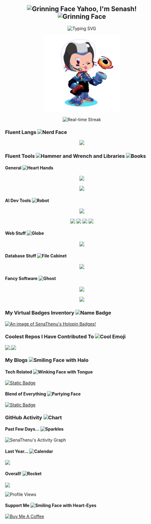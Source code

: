 <h2 align="center"><img src="https://raw.githubusercontent.com/Tarikul-Islam-Anik/Animated-Fluent-Emojis/master/Emojis/Smilies/Grinning Face.png" alt="Grinning Face" width="25" height="25" /> Yahoo, I'm Senash! <img src="https://raw.githubusercontent.com/Tarikul-Islam-Anik/Animated-Fluent-Emojis/master/Emojis/Smilies/Grinning Face.png" alt="Grinning Face" width="25" height="25" /></h2>

<!-- Typing Svg -->
<p align="center">
  <img src="https://readme-typing-svg.demolab.com?font=Space+Mono&pause=1000&color=58a6ff&center=true&width=435&lines=Student+by+Day!;Coding+Wizard+by+Night!" alt="Typing SVG">
  <!-- Special Thanks: https://git.io/typing-svg -->
</p>

<div align="center">
  <img height=250px src="https://github.com/SenaThenu/SenaThenu/blob/main/Octocat.png"></img>
</div>

<!-- Live Streak -->
<p align="center">
  <img src="https://github-readme-streak-stats.herokuapp.com?user=SenaThenu&theme=tokyonight&hide_border=true&border_radius=25&mode=weekly&exclude_days=Sun%2CSat&card_width=500&background=45%2C094A9F%2C49447E" alt="Real-time Streak">
      <!-- Special Thanks: https://git.io/streak-stats -->
</p>

### Fluent Langs <img src="https://raw.githubusercontent.com/Tarikul-Islam-Anik/Animated-Fluent-Emojis/master/Emojis/Smilies/Nerd%20Face.png" alt="Nerd Face" width="25" height="25" />
<p align="center">
    <img src="https://skillicons.dev/icons?i=py,js,bash,solidity&theme=dark">
</p>
    <!-- Special Thanks: https://github.com/tandpfun/skill-icons -->

### Fluent Tools <img src="https://raw.githubusercontent.com/Tarikul-Islam-Anik/Animated-Fluent-Emojis/master/Emojis/Objects/Hammer and Wrench.png" alt="Hammer and Wrench" width="25" height="25" /> and Libraries <img src="https://raw.githubusercontent.com/Tarikul-Islam-Anik/Animated-Fluent-Emojis/master/Emojis/Objects/Books.png" alt="Books" width="25" height="25" />

#### General <img src="https://raw.githubusercontent.com/Tarikul-Islam-Anik/Animated-Fluent-Emojis/master/Emojis/Hand%20gestures/Heart%20Hands.png" alt="Heart Hands" width="20" height="20" />
<p align="center">
  <img src="https://skillicons.dev/icons?i=git,selenium,linux,md,godot&theme=dark">
</p>
    <!-- Special Thanks: https://github.com/tandpfun/skill-icons -->

<!-- Additonal -->
<div align="center">
  <a href="https://colab.research.google.com/"><img height=30px src="https://img.shields.io/badge/Google_Colab-242938?logo=googlecolab"></a>
</div>

#### AI Dev Tools <img src="https://raw.githubusercontent.com/Tarikul-Islam-Anik/Animated-Fluent-Emojis/master/Emojis/Smilies/Robot.png" alt="Robot" width="20" height="20" />
<p align="center">
    <img src="https://skillicons.dev/icons?i=tensorflow&theme=dark">
</p>

<!-- Additonal Packages -->
<div align="center">
  <a href="https://scikit-learn.org/"><img height=30px src="https://img.shields.io/badge/sk--learn-242938?logo=scikitlearn&logoColor=f5f5f5"></a>
  <a href="https://numpy.org/"><img height=30px src="https://img.shields.io/badge/NumPy-242938?logo=numpy&logoColor=f5f5f5"></a>
  <a href="https://pandas.pydata.org/"><img height=30px src="https://img.shields.io/badge/Pandas-242938?logo=pandas&logoColor=f5f5f5"></a>
  <a href="https://jupyter.org/"><img height=30px src="https://img.shields.io/badge/JupyterNBs-242938?logo=jupyter&logoColor=f5f5f5"></a>
</div>

#### Web Stuff <img src="https://raw.githubusercontent.com/Tarikul-Islam-Anik/Animated-Fluent-Emojis/master/Emojis/Travel and places/Globe with Meridians.png" alt="Globe" width="20" height="20" />
<p align="center">
    <img src="https://skillicons.dev/icons?i=html,css,flask,bootstrap,vite,express,nodejs&theme=dark">
</p>

#### Database Stuff <img src="https://raw.githubusercontent.com/Tarikul-Islam-Anik/Animated-Fluent-Emojis/master/Emojis/Objects/File%20Cabinet.png" alt="File Cabinet" width="20" height="20" />
<p align="center">
  <img src="https://skillicons.dev/icons?i=mysql,mongodb&theme=dark">
</p>

#### Fancy Software <img src="https://raw.githubusercontent.com/Tarikul-Islam-Anik/Animated-Fluent-Emojis/master/Emojis/Smilies/Ghost.png" alt="Ghost" width="20" height="20" />

<p align="center">
  <img src="https://skillicons.dev/icons?i=figma,ai&theme=dark">
</p>

<div align="center">
  <a href="https://notion.so/"><img height=30px src="https://img.shields.io/badge/Notion-242938?logo=notion"></a>
</div>

<!-- Holopin Badges -->
### My Virtual Badges Inventory <img src="https://raw.githubusercontent.com/Tarikul-Islam-Anik/Animated-Fluent-Emojis/master/Emojis/Symbols/Name Badge.png" alt="Name Badge" width="25" height="25" />
<a href="https://holopin.io/@senathenu">
  <img src="https://holopin.me/senathenu" alt="An image of SenaThenu's Holopin Badges!" align="center">
</a>

<!-- Top Repos -->
### Coolest Repos I Have Contributed To <img src="https://raw.githubusercontent.com/Tarikul-Islam-Anik/Animated-Fluent-Emojis/master/Emojis/Smilies/Smiling Face with Sunglasses.png" alt="Cool Emoji" width="25" height="25" />
<a href="https://github.com/SenaThenu/kindle-clippings-to-notion">
  <img width=380 align="center" src="https://github-readme-stats.vercel.app/api/pin/?username=SenaThenu&repo=kindle-clippings-to-notion&theme=github_dark&hide_border=true&border_radius=20&bg_color=0c3666">
</a>
<a href="https://github.com/SenaThenu/StudySphere">
  <img width=380 align="center" src="https://github-readme-stats.vercel.app/api/pin/?username=SenaThenu&repo=StudySphere&theme=github_dark&hide_border=true&border_radius=20&bg_color=0c3666">
</a>
    <!-- Special Thanks: https://github.com/anuraghazra/github-readme-stats#github-extra-pins -->

<!-- My Blog -->
### My Blogs <img src="https://raw.githubusercontent.com/Tarikul-Islam-Anik/Animated-Fluent-Emojis/master/Emojis/Smilies/Smiling%20Face%20with%20Halo.png" alt="Smiling Face with Halo" width="25" height="25" />

#### Tech Related <img src="https://raw.githubusercontent.com/Tarikul-Islam-Anik/Animated-Fluent-Emojis/master/Emojis/Smilies/Winking%20Face%20with%20Tongue.png" alt="Winking Face with Tongue" width="25" height="25" />
<a href="https://senathenu.hashnode.dev/"> 
  <img alt="Static Badge" height=35px src="https://img.shields.io/badge/Hashnode-2862fe?logo=hashnode">
</a>

#### Blend of Everything <img src="https://raw.githubusercontent.com/Tarikul-Islam-Anik/Animated-Fluent-Emojis/master/Emojis/Smilies/Partying%20Face.png" alt="Partying Face" width="25" height="25" />
<a href="https://medium.com/@senathenu">
  <img alt="Static Badge" height=35px src="https://img.shields.io/badge/Medium-000?logo=medium">
</a>

### GitHub Activity <img src="https://raw.githubusercontent.com/Tarikul-Islam-Anik/Animated-Fluent-Emojis/master/Emojis/Objects/Chart Increasing.png" alt="Chart" width="25" height="25" />

#### Past Few Days... <img src="https://raw.githubusercontent.com/Tarikul-Islam-Anik/Animated-Fluent-Emojis/master/Emojis/Activities/Sparkles.png" alt="Sparkles" width="25" height="25" />
<img alt="SenaThenu's Activity Graph" src="https://github-readme-activity-graph.vercel.app/graph/?username=SenaThenu&bg_color=0c3666&color=519df3&line=1666c0&point=1a7ae6&hide_border=true&radius=16&area=true">
    <!-- Special Thanks: https://github.com/ashutosh00710/github-readme-activity-graph -->

#### Last Year... <img src="https://raw.githubusercontent.com/Tarikul-Islam-Anik/Animated-Fluent-Emojis/master/Emojis/Objects/Calendar.png" alt="Calendar" width="25" height="25" />
<img align="center" src="http://github-profile-summary-cards.vercel.app/api/cards/profile-details?username=SenaThenu&theme=prussian">
    <!-- Special Thanks: https://github.com/vn7n24fzkq/github-profile-summary-cards -->
    
#### Overall! <img src="https://raw.githubusercontent.com/Tarikul-Islam-Anik/Animated-Fluent-Emojis/master/Emojis/Travel and places/Rocket.png" alt="Rocket" width="25" height="25" />
<img align="center" src="http://github-profile-summary-cards.vercel.app/api/cards/stats?username=SenaThenu&theme=prussian">

![Profile Views](https://komarev.com/ghpvc/?username=SenaThenu&label=Profile+Views&color=38a0ff)

#### Support Me <img src="https://raw.githubusercontent.com/Tarikul-Islam-Anik/Animated-Fluent-Emojis/master/Emojis/Smilies/Smiling%20Face%20with%20Heart-Eyes.png" alt="Smiling Face with Heart-Eyes" width="20" height="20" />
<a href="https://www.buymeacoffee.com/senathenu" target="_blank"><img src="https://cdn.buymeacoffee.com/buttons/v2/default-yellow.png" alt="Buy Me A Coffee" style="height: 60px !important;width: 217px !important;" ></a>

<!---
SenaThenu/SenaThenu is a ✨ special ✨ repository because its `README.md` (this file) appears on your GitHub profile.
You can click the Preview link to take a look at your changes.
--->
